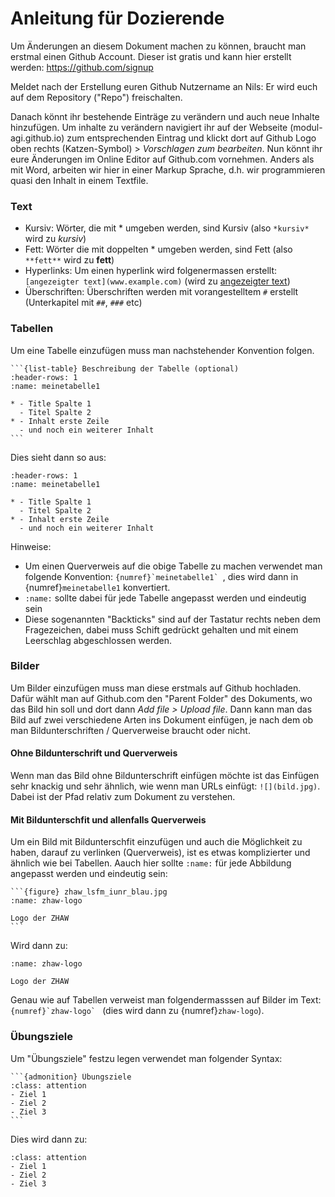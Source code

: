 # Anleitung für Dozierende

Um Änderungen an diesem Dokument machen zu können, braucht man erstmal einen Github Account. Dieser ist gratis und kann hier erstellt werden: https://github.com/signup

Meldet nach der Erstellung euren Github Nutzername an Nils: Er wird euch auf dem Repository ("Repo") freischalten.

Danach könnt ihr bestehende Einträge zu verändern und auch neue Inhalte hinzufügen. Um inhalte zu verändern navigiert ihr auf der Webseite (modul-agi.github.io) zum entsprechenden Eintrag und klickt dort auf Github Logo oben rechts (Katzen-Symbol) > *Vorschlagen zum bearbeiten*. Nun könnt ihr eure Änderungen im Online Editor auf Github.com vornehmen. Anders als mit Word, arbeiten wir hier in einer Markup Sprache, d.h. wir programmieren quasi den Inhalt in einem Textfile.

### Text

- Kursiv: Wörter, die mit \* umgeben werden, sind Kursiv (also `*kursiv*` wird zu *kursiv*)
- Fett: Wörter die mit doppelten \* umgeben werden, sind Fett (also `**fett**` wird zu **fett**)
- Hyperlinks: Um einen hyperlink wird folgenermassen erstellt: `[angezeigter text](www.example.com)` (wird zu [angezeigter text](https://www.example.com))
- Überschriften: Überschriften werden mit vorangestelltem `#` erstellt (Unterkapitel mit `##`, `###` etc)


### Tabellen

Um eine Tabelle einzufügen muss man nachstehender Konvention folgen. 

````
```{list-table} Beschreibung der Tabelle (optional)
:header-rows: 1
:name: meinetabelle1

* - Title Spalte 1
  - Titel Spalte 2
* - Inhalt erste Zeile
  - und noch ein weiterer Inhalt
```
````

Dies sieht dann so aus:

```{list-table} Beschreibung der Tabelle (optional)
:header-rows: 1
:name: meinetabelle1

* - Title Spalte 1
  - Titel Spalte 2
* - Inhalt erste Zeile
  - und noch ein weiterer Inhalt
```

Hinweise: 

- Um einen Querverweis auf die obige Tabelle zu machen verwendet man folgende Konvention: ``{numref}`meinetabelle1` ``, dies wird dann in {numref}`meinetabelle1` konvertiert.
- `:name:` sollte dabei für jede Tabelle angepasst werden und eindeutig sein
- Diese sogenannten "Backticks" sind auf der Tastatur rechts neben dem Fragezeichen, dabei muss Schift gedrückt gehalten und mit einem Leerschlag abgeschlossen werden.

[^backticks]: 

### Bilder 

Um Bilder einzufügen muss man diese erstmals auf Github hochladen. Dafür wählt man auf Github.com den "Parent Folder" des Dokuments, wo das Bild hin soll und dort dann *Add file > Upload file*. Dann kann man das Bild auf zwei verschiedene Arten ins Dokument einfügen, je nach dem ob man Bildunterschriften / Querverweise braucht oder nicht.

#### Ohne Bildunterschrift und Querverweis

Wenn man das Bild ohne Bildunterschrift einfügen möchte ist das Einfügen sehr knackig und sehr ähnlich, wie wenn man URLs einfügt: `![](bild.jpg)`. Dabei ist der Pfad relativ zum Dokument zu verstehen.

#### Mit Bildunterschfit und allenfalls Querverweis

Um ein Bild mit Bildunterschfit einzufügen und auch die Möglichkeit zu haben, darauf zu verlinken (Querverweis), ist es etwas komplizierter und ähnlich wie bei Tabellen. Aauch hier sollte `:name:` für jede Abbildung angepasst werden und eindeutig sein:


````
```{figure} zhaw_lsfm_iunr_blau.jpg
:name: zhaw-logo

Logo der ZHAW
```
````

Wird dann zu:

```{figure} zhaw_lsfm_iunr_blau.jpg
:name: zhaw-logo

Logo der ZHAW
```

Genau wie auf Tabellen verweist man folgendermasssen auf Bilder im Text: ``{numref}`zhaw-logo` `` (dies wird dann zu {numref}`zhaw-logo`).


### Übungsziele

Um "Übungsziele" festzu legen verwendet man folgender Syntax:

````
```{admonition} Übungsziele
:class: attention
- Ziel 1
- Ziel 2
- Ziel 3
```
````

Dies wird dann zu:

```{admonition} Übungsziele
:class: attention
- Ziel 1
- Ziel 2
- Ziel 3
```
